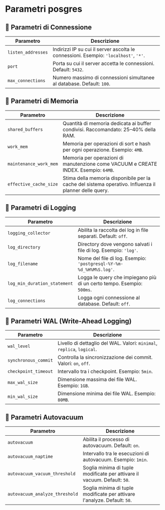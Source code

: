 # Parametri posgres


## 🔧 Parametri di Connessione

| Parametro          | Descrizione                                                                          |
| ------------------ | ------------------------------------------------------------------------------------ |
| `listen_addresses` | Indirizzi IP su cui il server ascolta le connessioni. Esempio: `'localhost'`, `'*'`. |
| `port`             | Porta su cui il server accetta le connessioni. Default: `5432`.                      |
| `max_connections`  | Numero massimo di connessioni simultanee al database. Default: `100`.                |


## 🧠 Parametri di Memoria

| Parametro              | Descrizione                                                                                           |
| ---------------------- | ----------------------------------------------------------------------------------------------------- |
| `shared_buffers`       | Quantità di memoria dedicata ai buffer condivisi. Raccomandato: 25–40% della RAM.                     |
| `work_mem`             | Memoria per operazioni di sort e hash per ogni operazione. Esempio: `4MB`.                            |
| `maintenance_work_mem` | Memoria per operazioni di manutenzione come VACUUM e CREATE INDEX. Esempio: `64MB`.                   |
| `effective_cache_size` | Stima della memoria disponibile per la cache del sistema operativo. Influenza il planner delle query. |


## 📝 Parametri di Logging

| Parametro                    | Descrizione                                                           |
| ---------------------------- | --------------------------------------------------------------------- |
| `logging_collector`          | Abilita la raccolta dei log in file separati. Default: `off`.         |
| `log_directory`              | Directory dove vengono salvati i file di log. Esempio: `'log'`.       |
| `log_filename`               | Nome del file di log. Esempio: `'postgresql-%Y-%m-%d_%H%M%S.log'`.    |
| `log_min_duration_statement` | Logga le query che impiegano più di un certo tempo. Esempio: `500ms`. |
| `log_connections`            | Logga ogni connessione al database. Default: `off`.                   |

## 🔄 Parametri WAL (Write-Ahead Logging)

| Parametro            | Descrizione                                                            |
| -------------------- | ---------------------------------------------------------------------- |
| `wal_level`          | Livello di dettaglio del WAL. Valori: `minimal`, `replica`, `logical`. |
| `synchronous_commit` | Controlla la sincronizzazione dei commit. Valori: `on`, `off`.         |
| `checkpoint_timeout` | Intervallo tra i checkpoint. Esempio: `5min`.                          |
| `max_wal_size`       | Dimensione massima dei file WAL. Esempio: `1GB`.                       |
| `min_wal_size`       | Dimensione minima dei file WAL. Esempio: `80MB`.                       |


## 🧹 Parametri Autovacuum

| Parametro                      | Descrizione                                                              | 
| ------------------------------ | ------------------------------------------------------------------------ | 
| `autovacuum`                   | Abilita il processo di autovacuum. Default: `on`.                        | 
| `autovacuum_naptime`           | Intervallo tra le esecuzioni di autovacuum. Esempio: `1min`.             | 
| `autovacuum_vacuum_threshold`  | Soglia minima di tuple modificate per attivare il vacuum. Default: `50`. | 
| `autovacuum_analyze_threshold` | Soglia minima di tuple modificate per attivare l'analyze. Default: `50`. | 